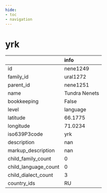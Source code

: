 ```yaml
---
hide:
- toc
- navigation
---
```

# yrk
|                      | info          |
|:---------------------|:--------------|
| id                   | nene1249      |
| family_id            | ural1272      |
| parent_id            | nene1251      |
| name                 | Tundra Nenets |
| bookkeeping          | False         |
| level                | language      |
| latitude             | 66.1775       |
| longitude            | 71.0234       |
| iso639P3code         | yrk           |
| description          | nan           |
| markup_description   | nan           |
| child_family_count   | 0             |
| child_language_count | 0             |
| child_dialect_count  | 3             |
| country_ids          | RU            |